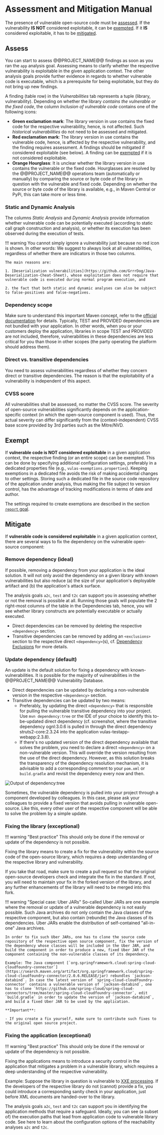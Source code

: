 # Assessment and Mitigation Manual

The presence of vulnerable open-source code must be [assessed](#assess). If the vulnerability **IS NOT** considered exploitable, it can be [exempted](#exempt). If it **IS** considered exploitable, it has to be [mitigated](#mitigate).

## Assess

You can start to assess @@PROJECT_NAME@@ findings as soon as you ran the `app` analysis goal. Assessing means to clarify whether the respective vulnerability is exploitable in the given application context. The other analysis goals provide further evidence in regards to whether vulnerable code is executable, which is a prerequisite for being exploitable, but they do not bring up new findings.

A finding (table row) in the _Vulnerabilities_ tab represents a tuple (library, vulnerability). Depending on whether the library _contains the vulnerable or the fixed code_, the column _Inclusion of vulnerable code_ contains one of the following icons:

- **Green exclamation mark**: The library version in use contains the fixed code for the respective vulnerability, hence, is not affected. Such _historical vulnerabilities_ do not need to be assessed and mitigated.
- **Red exclamation mark**: The library version in use contains the vulnerable code, hence, is affected by the respective vulnerability, and the finding requires assessment. A findings should be mitigated if considered exploitable (see below). A finding can be [exempted](#exempt) if it is not considered exploitable.
- **Orange Hourglass**: It is unclear whether the library version in use contains the vulnerable or the fixed code. Hourglasses are resolved by the @@PROJECT_NAME@@ operations team (automatically or manually) by comparing the source or byte code of the library in question with the vulnerable and fixed code. Depending on whether the source or byte code of the library is available, e.g., in Maven Central or PyPi, this can take more or less time.

### Static and Dynamic Analysis

The columns _Static Analysis_ and _Dynamic Analysis_ provide information whether vulnerable code can be potentially executed (according to static call graph construction and analysis), or whether its execution has been observed during the execution of tests.

!!! warning
    You cannot simply ignore a vulnerability just because no red icon is shown. In other words: We suggest to always look at all vulnerabilities, regardless of whether there are indicators in those two columns.

    The main reasons are:

    1. [Deserialization vulnerabilities](https://github.com/GrrrDog/Java-Deserialization-Cheat-Sheet), whose exploitation does not require that vulnerable code is executed during normal program execution, and

    2. the fact that both static and dynamic analyses can also be subject to false-positives and false-negatives.

### Dependency scope

Make sure to understand this important Maven concept, refer to the [official documentation](https://maven.apache.org/guides/introduction/introduction-to-dependency-mechanism.html#Dependency_Scope) for details. Typically, TEST and PROVIDED dependencies are not bundled with your application. In other words, when you or your customers deploy the application, libraries in scope TEST and PROVIDED are not included, therefore, vulnerabilities in these dependencies are less critical for you than those in other scopes (the party operating the platform should address them).

### Direct vs. transitive dependencies

You need to assess vulnerabilities regardless of whether they concern direct or transitive dependencies. The reason is that the exploitability of a vulnerability is independent of this aspect.

### CVSS score

All vulnerabilities shall be assessed, no matter the CVSS score. The severity of open-source vulnerabilities significantly depends on the application-specific context (in which the open-source component is used). Thus, the actual severity can differ significantly from the (context-independent) CVSS base score provided by 3rd parties such as the Mitre/NVD.

## Exempt

If **vulnerable code is NOT considered exploitable** in a given application context, the respective finding (or an entire scope) can be exempted. This can be done by specifying additional configuration settings, preferably in a dedicated properties file (e.g., `vulas-exemptions.properties`). Keeping exemptions in a dedicated file avoids the risk of making accidental changes to other settings. Storing such a dedicated file in the source code repository of the application under analysis, thus making the file subject to version control, has the advantage of tracking modifications in terms of date and author.


The settings required to create exemptions are described in the section [`report` goal](../analysis/#create-result-report-report).

## Mitigate

If **vulnerable code is considered exploitable** in a given application context, there are several ways to fix the dependency on the vulnerable open-source component:

### Remove dependency (ideal)

If possible, removing a dependency from your application is the ideal solution. It will not only avoid the dependency on a given library with known vulnerabilities but also reduce (a) the size of your application's deployable artifact and (b) the application's attack surface.

The analysis goals `a2c`, `test` and `t2c` can support you in assessing whether or not the removal is possible at all. Running those goals will populate the 2 right-most columns of the table in the Dependencies tab, hence, you will see whether library constructs are potentially executable or actually executed.

- Direct dependencies can be removed by deleting the respective `<dependency>` section.
- Transitive dependencies can be removed by adding an `<exclusions>` section to the respective direct `<dependency>`(s), cf. [Dependency Exclusions](https://maven.apache.org/guides/introduction/introduction-to-optional-and-excludes-dependencies.html) for more details.

### Update dependency (default)

An update is the default solution for fixing a dependency with known-vulnerabilities. It is possible for the majority of vulnerabilities in the @@PROJECT_NAME@@ Vulnerability Database.

- Direct dependencies can be updated by declaring a non-vulnerable version in the respective `<dependency>` section.
- Transitive dependencies can be updated by two means:
    - Preferably, by updating the direct `<dependency>` that is responsible for pulling the vulnerable transitive dependency into your project.  Use `mvn dependency:tree` or the IDE of your choice to identify this to-be-updated direct dependency (cf. screenshot, where the transitive dependency ognl:3.0.6 is pulled in through the direct dependency struts2-core:2.3.24 into the application vulas-testapp-webapp:2.3.8).
    - If there's no updated version of the direct dependency available that solves the problem, you need to declare a direct `<dependency>` on a non-vulnerable version. This will override the version resulting from the use of the direct dependency. However, as this solution breaks the transparency of the dependency resolution mechanism, it is advisable to add a corresponding comment to your `pom.xml` or `build.gradle` and revisit the dependency every now and then.

![Output of dependency:tree](./img/dep-tree.png)

Sometimes, the vulnerable dependency is pulled into your project through a component developed by colleagues. In this case, please ask your colleagues to provide a fixed version that avoids pulling in vulnerable open-source. Like this, every other user of the respective component will be able to solve the problem by a simple update.

### Fixing the library (exceptional)

!!! warning "Best practice"
    This should only be done if the removal or update of the dependency is not possible.

Fixing the library means to create a fix for the vulnerability within the source code of the open-source library, which requires a deep understanding of the respective library and vulnerability.

If you take that road, make sure to create a pull request so that the original open-source developers check and integrate the fix in the standard. If not, you will need to maintain your fix in the forked version of the library, and any further enhancements of the library will need to be merged into this fork.

!!! warning "Special case: Uber JARs"
    So-called Uber JARs are one example where the removal or update of a vulnerable dependency is not easily possible. Such Java archives do not only contain the Java classes of the respective component, but also contain (rebundle) the Java classes of its dependencies. Uber JARs enable the distribution of self-contained "all-in-one" Java archives.

    In order to fix such Uber JARs, one has to clone the source code repository of the respective open source component, fix the version of the dependency whose classes will be included in the Uber JAR, and build the component in order to produce a new, fixed Uber JAR of the component containing the non-vulnerable classes of its dependency.

    Example: The Java component [`org.springframework.cloud:spring-cloud-cloudfoundry-connector`](https://search.maven.org/artifact/org.springframework.cloud/spring-cloud-cloudfoundry-connector/2.0.6.RELEASE/jar) rebundles `jackson-databind`. In case the latest version of `spring-cloud-cloudfoundry-connector` contains a vulnerable version of `jackson-databind`, one has to clone `https://github.com/spring-cloud/spring-cloud-connectors/tree/master/spring-cloud-cloudfoundry-connector`, edit `build.gradle` in order to update the version of `jackson-databind`, and build a fixed Uber JAR to be used by the application.

    **Important**:
    
    - If you create a fix yourself, make sure to contribute such fixes to the original open source project.

### Fixing the application (exceptional)

!!! warning "Best practice"
    This should only be done if the removal or update of the dependency is not possible.

Fixing the applications means to introduce a security control in the application that mitigates a problem in a vulnerable library, which requires a deep understanding of the respective vulnerability.

Example: Suppose the library in question is vulnerable to [XXE processing](https://www.owasp.org/index.php/XML_External_Entity_(XXE)_Processing). If the developers of the respective library do not (cannot) provide a fix, you could introduce a corresponding sanity check in your application, just before XML documents are handed-over to the library.

The analysis goals `a2c`, `test` and `t2c` can support you in identifying the application methods that require a safeguard. Ideally, you can see (a subset of) the execution paths that lead from application code to vulnerable library code. See here to learn about the configuration options of the reachability analyses `a2c` and `t2c`.
